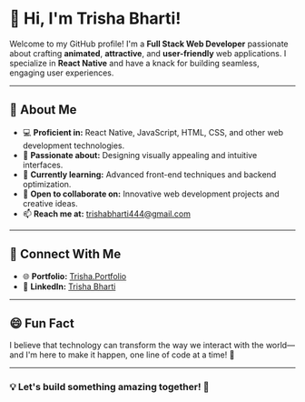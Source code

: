 # 👋 Hi, I'm Trisha Bharti! 

Welcome to my GitHub profile! I'm a **Full Stack Web Developer** passionate about crafting **animated**, **attractive**, and **user-friendly** web applications. I specialize in **React Native** and have a knack for building seamless, engaging user experiences.

---

## 🌟 About Me
- 💻 **Proficient in:** React Native, JavaScript, HTML, CSS, and other web development technologies.
- 🎨 **Passionate about:** Designing visually appealing and intuitive interfaces.
- 🌱 **Currently learning:** Advanced front-end techniques and backend optimization.
- 🤝 **Open to collaborate on:** Innovative web development projects and creative ideas.
- 📫 **Reach me at:** [trishabharti444@gmail.com](mailto:trishabharti444@gmail.com) 

---

## 🔗 Connect With Me
- 🌐 **Portfolio:** [Trisha.Portfolio](https://portfolio-three-opal-79.vercel.app/)
- 💼 **LinkedIn:** [Trisha Bharti](https://www.linkedin.com/in/trisha-bharti-96100a261/)

---

## 😄 Fun Fact
I believe that technology can transform the way we interact with the world—and I'm here to make it happen, one line of code at a time! 🚀

---

### 💡 Let's build something amazing together! 🌟

